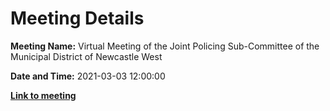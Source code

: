 # Meeting Details

**Meeting Name:** Virtual Meeting of the Joint Policing Sub-Committee of the Municipal District of Newcastle West

**Date and Time:** 2021-03-03 12:00:00

**<a href="https://www.limerick.ie/council/whats-on/meeting-joint-policing-sub-committee-municipal-district-newcastle-west" target="_blank">Link to meeting</a>**
